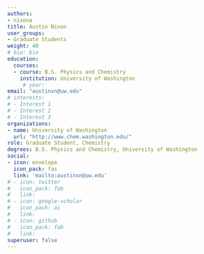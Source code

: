 ```yaml
---
authors:
- nixona
title: Austin Nixon
user_groups:
- Graduate Students
weight: 40
# bio: bio
education:
  courses:
  - course: B.S. Physics and Chemistry
    institution: University of Washington
     # year:
email: "austinxn@uw.edu"
# interests:
# - Interest 1
# - Interest 2
# - Interest 3
organizations:
- name: University of Washington 
  url: "http://www.chem.washington.edu/"
role: Graduate Student, Chemistry
degrees: B.S. Physics and Chemistry, University of Washington
social:
- icon: envelope
  icon_pack: fas
  link: 'mailto:austinxn@uw.edu'
# - icon: twitter
#   icon_pack: fab
#   link: 
# - icon: google-scholar
#   icon_pack: ai
#   link: 
# - icon: github
#   icon_pack: fab
#   link: 
superuser: false
---
```



